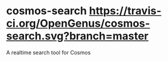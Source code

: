 # cosmos-search https://travis-ci.org/OpenGenus/cosmos-search.svg?branch=master
A realtime search tool for Cosmos

